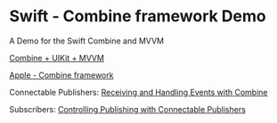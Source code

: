 # Swift - Combine framework Demo


A Demo for the Swift Combine and MVVM


[Combine + UIKit + MVVM](https://github.com/mcichecki/combine-mvvm)


[Apple - Combine framework](https://developer.apple.com/documentation/combine)


Connectable Publishers: [Receiving and Handling Events with Combine](https://developer.apple.com/documentation/combine/receiving-and-handling-events-with-combine)

Subscribers: [Controlling Publishing with Connectable Publishers](https://developer.apple.com/documentation/combine/controlling-publishing-with-connectable-publishers)
